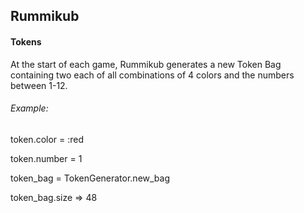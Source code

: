 ## Rummikub

#### Tokens

At the start of each game, Rummikub generates a new Token Bag containing two each of all combinations of 4 colors and the numbers between 1-12.

###### Example:

token.color = :red

token.number = 1

token_bag = TokenGenerator.new_bag

token_bag.size
	=> 48